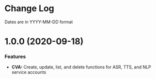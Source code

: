 # Change Log

Dates are in YYYY-MM-DD format


# 1.0.0 (2020-09-18)

### Features

* **CVA:** Create, update, list, and delete functions for ASR, TTS, and NLP service accounts

